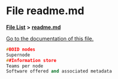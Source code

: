 
# File readme.md

[**File List**](files.md) **>** [**readme.md**](boidnodes_2readme_8md.md)

[Go to the documentation of this file.](boidnodes_2readme_8md.md) 


````cpp
#BOID nodes
Supernode
##Information store
Teams per node
Software offered and associated metadata
````

